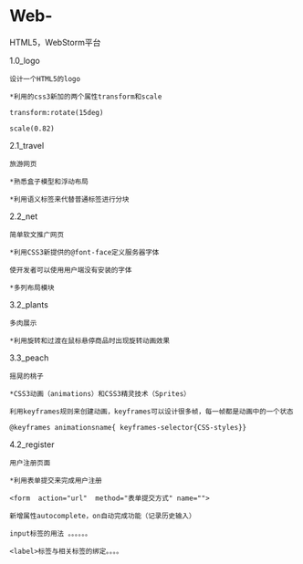 # Web-
HTML5，WebStorm平台

1.0_logo

    设计一个HTML5的logo
    
    *利用的css3新加的两个属性transform和scale
    
    transform:rotate(15deg)
    
    scale(0.82)

2.1_travel

    旅游网页

    *熟悉盒子模型和浮动布局
    
    *利用语义标签来代替普通标签进行分块
    
2.2_net
    
    简单软文推广网页
    
    *利用CSS3新提供的@font-face定义服务器字体
    
    使开发者可以使用用户端没有安装的字体
    
    *多列布局模块
    
    
3.2_plants

    多肉展示
    
    *利用旋转和过渡在鼠标悬停商品时出现旋转动画效果
    
    
3.3_peach

    摇晃的桃子
    
    *CSS3动画（animations）和CSS3精灵技术（Sprites）
    
    利用keyframes规则来创建动画，keyframes可以设计很多帧，每一帧都是动画中的一个状态
    
    @keyframes animationsname{ keyframes-selector{CSS-styles}}
    
    
4.2_register

    用户注册页面
     
    *利用表单提交来完成用户注册
    
    <form  action="url"  method="表单提交方式" name="">
    
    新增属性autocomplete，on自动完成功能（记录历史输入）
   
    input标签的用法 。。。。。。
    
    <label>标签与相关标签的绑定。。。。
